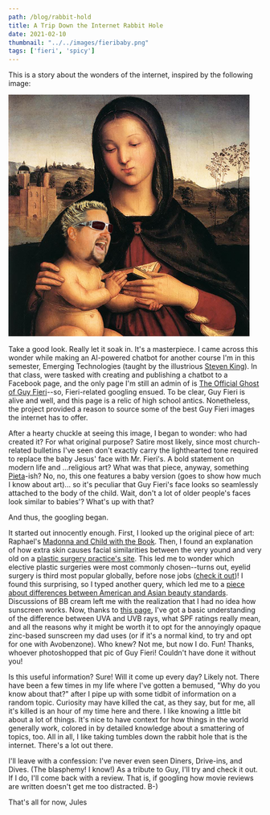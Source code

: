```yaml
---
path: /blog/rabbit-hold
title: A Trip Down the Internet Rabbit Hole
date: 2021-02-10
thumbnail: "../../images/fieribaby.png"
tags: ['fieri', 'spicy']
---
```


This is a story about the wonders of the internet, inspired by the following image: 

![Maddona and Child with the Book... except the child is Guy Fieri](../../images/fieribaby.png)

Take a good look.  Really let it soak in.  It's a masterpiece.  I came across this wonder while making an AI-powered chatbot for another course I'm in this semester, Emerging Technologies (taught by the illustrious [Steven King](https://www.linkedin.com/in/steven-king-b93885b/)).  In that class, were tasked with creating and publishing a chatbot to a Facebook page, and the only page I'm still an admin of is [The Official Ghost of Guy Fieri](https://www.facebook.com/theofficialghostofguyfieri)--so, Fieri-related googling ensued.  To be clear, Guy Fieri is alive and well, and this page is a relic of high school antics.  Nonetheless, the project provided a reason to source some of the best Guy Fieri images the internet has to offer.  

After a hearty chuckle at seeing this image, I began to wonder: who had created it? For what original purpose? Satire most likely, since most church-related bulletins I've seen don't exactly carry the lighthearted tone required to replace the baby Jesus' face with Mr. Fieri's.  A bold statement on modern life and ...religious art? What was that piece, anyway, something [Pieta](https://en.wikipedia.org/wiki/Piet%C3%A0_(Michelangelo))-ish? No, no, this one features a baby version (goes to show how much I know about art)... so it's peculiar that Guy Fieri's face looks so seamlessly attached to the body of the child.  Wait, don't a lot of older people's faces look similar to babies'? What's up with that? 

And thus, the googling began.  

It started out innocently enough.  First, I looked up the original piece of art: Raphael's [Madonna and Child with the Book](https://en.wikipedia.org/wiki/Madonna_and_Child_with_the_Book).  Then, I found an explanation of how extra skin causes facial similarities between the very yound and very old on a [plastic surgery practice's site](https://www.mw-fp.com/blog/babies-look-like-little-old-people/#:~:text=The%20primary%20reason%20is%20that,skin%20for%20the%20bone%20underneath.&text=Eventually%2C%20we%20end%20up%20looking,between%20facial%20skin%20and%20bone.).  This led me to wonder which elective plastic surgeries were most commonly chosen--turns out, eyelid surgery is third most popular globally, before nose jobs ([check it out](https://www.plasticsurgery.org/documents/News/Statistics/2019/top-five-cosmetic-plastic-surgery-procedures-2019.pdf))! I found this surprising, so I typed another query, which led me to a [piece about differences between American and Asian beauty standards](https://www.byrdie.com/asian-american-beauty-standards).  Discussions of BB cream left me with the realization that I had no idea how sunscreen works.  Now, thanks to [this page](https://www.colorescience.com/blogs/learn/how-does-sunscreen-work-to-protect-your-skin#:~:text=Chemical%20sunscreens%20contain%20organic%20compounds,against%20one%20or%20the%20other.), I've got a basic understanding of the difference between UVA and UVB rays, what SPF ratings really mean, and all the reasons why it might be worth it to opt for the annoyingly opaque zinc-based sunscreen my dad uses (or if it's a normal kind, to try and opt for one with Avobenzone).  Who knew? Not me, but now I do.  Fun! Thanks, whoever photoshopped that pic of Guy Fieri! Couldn't have done it without you! 

Is this useful information? Sure! Will it come up every day? Likely not. There have been a few times in my life where I've gotten a bemused, "Why do you know about that?" after I pipe up with some tidbit of information on a random topic.  Curiosity may have killed the cat, as they say, but for me, all it's killed is an hour of my time here and there.  I like knowing a little bit about a lot of things.  It's nice to have context for how things in the world generally work, colored in by detailed knowledge about a smattering of topics, too. All in all, I like taking tumbles down the rabbit hole that is the internet. There's a lot out there. 

I'll leave with a confession: I've never even seen Diners, Drive-ins, and Dives.  (The blasphemy! I know!) As a tribute to Guy, I'll try and check it out.  If I do, I'll come back with a review.  That is, if googling how movie reviews are written doesn't get me too distracted.  B-)

That's all for now, 
Jules
